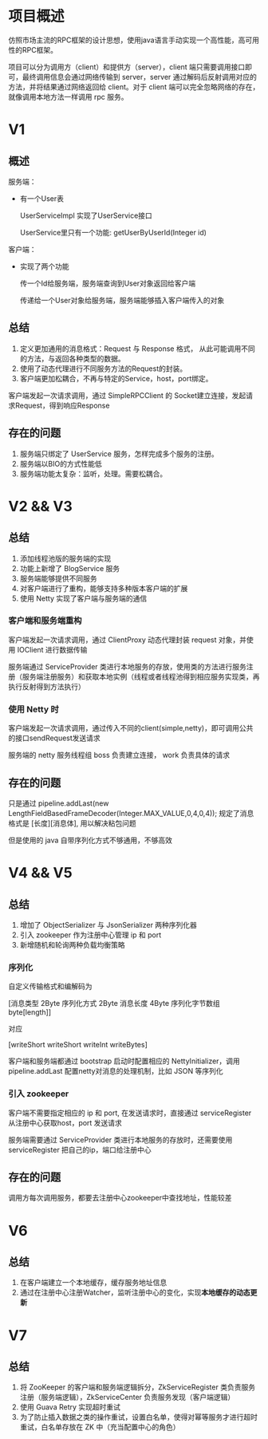 # 项目概述

仿照市场主流的RPC框架的设计思想，使用java语言手动实现一个高性能，高可用性的RPC框架。

项目可以分为调用方（client）和提供方（server），client 端只需要调用接口即可，最终调用信息会通过网络传输到 server，server 通过解码后反射调用对应的方法，并将结果通过网络返回给 client。对于 client 端可以完全忽略网络的存在，就像调用本地方法一样调用 rpc 服务。

# V1

## 概述

服务端：

* 有一个User表

  UserServiceImpl 实现了UserService接口

  UserService里只有一个功能: getUserByUserId(Integer id)

客户端：

* 实现了两个功能

  传一个Id给服务端，服务端查询到User对象返回给客户端

  传递给一个User对象给服务端，服务端能够插入客户端传入的对象

## 总结

1. 定义更加通用的消息格式：Request 与 Response 格式， 从此可能调用不同的方法，与返回各种类型的数据。
2. 使用了动态代理进行不同服务方法的Request的封装。
3. 客户端更加松耦合，不再与特定的Service，host，port绑定。

客户端发起一次请求调用，通过 SimpleRPCClient 的 Socket建立连接，发起请求Request，得到响应Response

## 存在的问题

1. 服务端只绑定了 UserService 服务，怎样完成多个服务的注册。
2. 服务端以BIO的方式性能低
3. 服务端功能太复杂：监听，处理。需要松耦合。

# V2 && V3

## 总结

1. 添加线程池版的服务端的实现 
2. 功能上新增了 BlogService 服务 
3. 服务端能够提供不同服务
4. 对客户端进行了重构，能够支持多种版本客户端的扩展 
5. 使用 Netty 实现了客户端与服务端的通信

### 客户端和服务端重构

客户端发起一次请求调用，通过 ClientProxy 动态代理封装 request 对象，并使用 IOClient 进行数据传输

服务端通过 ServiceProvider 类进行本地服务的存放，使用类的方法进行服务注册（服务端注册服务）和获取本地实例（线程或者线程池得到相应服务实现类，再执行反射得到方法执行）

### 使用 Netty 时

客户端发起一次请求调用，通过传入不同的client(simple,netty)，即可调用公共的接口sendRequest发送请求

服务端的 netty 服务线程组 boss 负责建立连接， work 负责具体的请求

## 存在的问题

只是通过 pipeline.addLast(new LengthFieldBasedFrameDecoder(Integer.MAX_VALUE,0,4,0,4)); 规定了消息格式是 [长度][消息体], 用以解决粘包问题

但是使用的 java 自带序列化方式不够通用，不够高效

# V4 && V5

## 总结

1. 增加了 ObjectSerializer 与 JsonSerializer 两种序列化器
2. 引入 zookeeper 作为注册中心管理 ip 和 port
3. 新增随机和轮询两种负载均衡策略

### 序列化

自定义传输格式和编解码为

[消息类型 2Byte 序列化方式 2Byte 消息长度 4Byte 序列化字节数组 byte[length]]

对应

[writeShort writeShort writeInt writeBytes]

客户端和服务端都通过 bootstrap 启动时配置相应的 NettyInitializer，调用 pipeline.addLast 配置netty对消息的处理机制，比如 JSON 等序列化

### 引入 zookeeper

客户端不需要指定相应的 ip 和 port, 在发送请求时，直接通过 serviceRegister 从注册中心获取host，port 发送请求

服务端需要通过 ServiceProvider 类进行本地服务的存放时，还需要使用 serviceRegister 把自己的ip，端口给注册中心

## 存在的问题

调用方每次调用服务，都要去注册中心zookeeper中查找地址，性能较差

# V6

## 总结

1. 在客户端建立一个本地缓存，缓存服务地址信息
2. 通过在注册中心注册Watcher，监听注册中心的变化，实现**本地缓存的动态更新**

# V7

## 总结

1. 将 ZooKeeper 的客户端和服务端逻辑拆分，ZkServiceRegister 类负责服务注册（服务端逻辑），ZkServiceCenter 负责服务发现（客户端逻辑）
2. 使用 Guava Retry 实现超时重试
3. 为了防止插入数据之类的操作重试，设置白名单，使得对幂等服务才进行超时重试，白名单存放在 ZK 中（充当配置中心的角色）